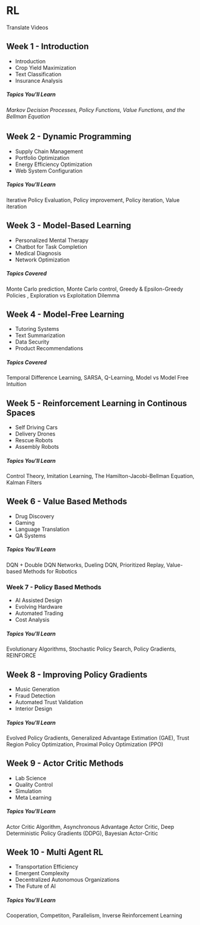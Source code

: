 # RL


Translate Videos 






## Week 1 - Introduction
- Introduction
- Crop Yield Maximization
- Text Classification
- Insurance Analysis

##### Topics You'll Learn 
###### Markov Decision Processes, Policy Functions, Value Functions, and the Bellman Equation

## Week 2 - Dynamic Programming
- Supply Chain Management
- Portfolio Optimization 
- Energy Efficiency Optimization
- Web System Configuration

##### Topics You'll Learn 
Iterative Policy Evaluation, Policy improvement, Policy iteration, Value iteration

## Week 3 - Model-Based Learning 
- Personalized Mental Therapy
- Chatbot for Task Completion
- Medical Diagnosis 
- Network Optimization

##### Topics Covered 
Monte Carlo prediction, Monte Carlo control, Greedy & Epsilon-Greedy Policies , Exploration vs Exploitation Dilemma

## Week 4 - Model-Free Learning 
- Tutoring Systems
- Text Summarization
- Data Security
- Product Recommendations

##### Topics Covered
Temporal Difference Learning, SARSA, Q-Learning, Model vs Model Free Intuition

## Week 5 - Reinforcement Learning in Continous Spaces
- Self Driving Cars
- Delivery Drones
- Rescue Robots
- Assembly Robots 

##### Topics You'll Learn 
Control Theory, Imitation Learning, The Hamilton-Jacobi-Bellman Equation, Kalman Filters

## Week 6 - Value Based Methods
- Drug Discovery 
- Gaming 
- Language Translation
- QA Systems

##### Topics You'll Learn 
DQN + Double DQN Networks, Dueling DQN, Prioritized Replay, Value-based Methods for Robotics

### Week 7 - Policy Based Methods
- AI Assisted Design
- Evolving Hardware
- Automated Trading
- Cost Analysis

##### Topics You'll Learn 
Evolutionary Algorithms, Stochastic Policy Search, Policy Gradients, REINFORCE

## Week 8 - Improving Policy Gradients 
- Music Generation
- Fraud Detection
- Automated Trust Validation
- Interior Design

##### Topics You'll Learn 
Evolved Policy Gradients, Generalized Advantage Estimation (GAE), Trust Region Policy Optimization, Proximal Policy Optimization (PPO)

## Week 9 - Actor Critic Methods
- Lab Science
- Quality Control 
- Simulation 
- Meta Learning

##### Topics You'll Learn 
Actor Critic Algorithm, Asynchronous Advantage Actor Critic, Deep Deterministic Policy Gradients (DDPG), Bayesian Actor-Critic

## Week 10 - Multi Agent RL
- Transportation Efficiency
- Emergent Complexity
- Decentralized Autonomous Organizations
- The Future of AI

##### Topics You'll Learn 
Cooperation, Competiton, Parallelism, Inverse Reinforcement Learning
